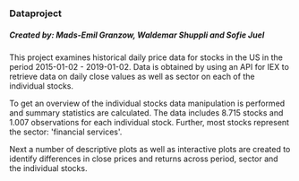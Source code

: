 ### Dataproject
##### Created by: Mads-Emil Granzow, Waldemar Shuppli and Sofie Juel

This project examines historical daily price data for stocks in the US in the period 2015-01-02 - 2019-01-02. Data is obtained by using an API for IEX to retrieve data on daily close values as well as sector on each of the individual stocks. 

To get an overview of the individual stocks data manipulation is performed and summary statistics are calculated. The data includes 8.715 stocks and 1.007 observations for each individual stock. Further, most stocks represent the sector: 'financial services'.

Next a number of descriptive plots as well as interactive plots are created to identify differences in close prices and returns across period, sector and the individual stocks.






